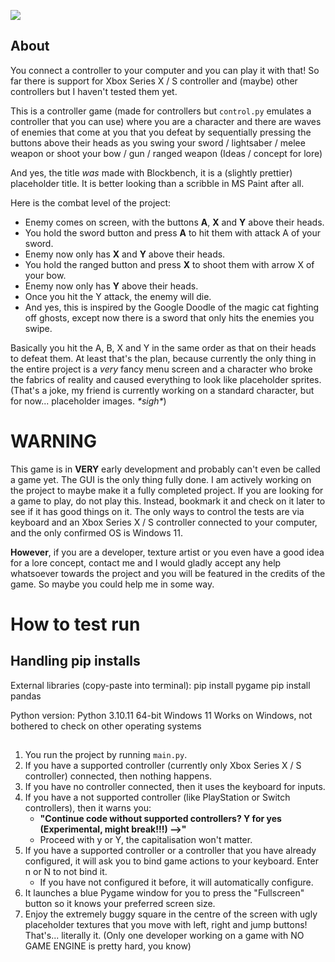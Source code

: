 ![](assets/gui/title.png)

## About

You connect a controller to your computer and you can play it with that! So far there is support for Xbox Series X / S controller and (maybe) other controllers but I haven't tested them yet.

This is a controller game (made for controllers but `control.py` emulates a controller that you can use) where you are a character and there are waves of enemies that come at you that you defeat by sequentially pressing the buttons above their heads as you swing your sword / lightsaber / melee weapon or shoot your bow / gun / ranged weapon (Ideas / concept for lore)

And yes, the title *was* made with Blockbench, it is a (slightly prettier) placeholder title. It is better looking than a scribble in MS Paint after all.

Here is the combat level of the project:

* Enemy comes on screen, with the buttons **A**, **X** and **Y** above their heads.
* You hold the sword button and press **A** to hit them with attack A of your sword.
* Enemy now only has **X** and **Y** above their heads.
* You hold the ranged button and press **X** to shoot them with arrow X of your bow.
* Enemy now only has **Y** above their heads.
* Once you hit the Y attack, the enemy will die.
* And yes, this is inspired by the Google Doodle of the magic cat fighting off ghosts, except now there is a sword that only hits the enemies you swipe.

Basically you hit the A, B, X and Y in the same order as that on their heads to defeat them.
At least that's the plan, because currently the only thing in the entire project is a *very* fancy menu screen and a character who broke the fabrics of reality and caused everything to look like placeholder sprites. (That's a joke, my friend is currently working on a standard character, but for now... placeholder images. *\*sigh\**)

# **WARNING**

This game is in **VERY** early development and probably can't even be called a game yet. The GUI is the only thing fully done. I am actively working on the project to maybe make it a fully completed project. If you are looking for a game to play, do not play this. Instead, bookmark it and check on it later to see if it has good things on it. The only ways to control the tests are via keyboard and an Xbox Series X / S controller connected to your computer, and the only confirmed OS is Windows 11.

**However**,  if you are a developer, texture artist or you even have a good idea for a lore concept, contact me and I would gladly accept any help whatsoever towards the project and you will be featured in the credits of the game. So maybe you could help me in some way.

# How to test run
## Handling pip installs
External libraries (copy-paste into terminal):
pip install pygame
pip install pandas

Python version: Python 3.10.11 64-bit Windows 11
Works on Windows, not bothered to check on other operating systems
##
1. You run the project by running `main.py`.
2. If you have a supported controller (currently only Xbox Series X / S controller) connected, then nothing happens.
3. If you have no controller connected, then it uses the keyboard for inputs.
4. If you have a not supported controller (like PlayStation or Switch controllers), then it warns you:
    * **"Continue code without supported controllers? Y for yes (Experimental, might break!!!) -->"**
    * Proceed with y or Y, the capitalisation won't matter.
5. If you have a supported controller or a controller that you have already configured, it will ask you to bind game actions to your keyboard. Enter n or N to not bind it.
    * If you have not configured it before, it will automatically configure.
6. It launches a blue Pygame window for you to press the "Fullscreen" button so it knows your preferred screen size.
7. Enjoy the extremely buggy square in the centre of the screen with ugly placeholder textures that you move with left, right and jump buttons! That's... literally it. (Only one developer working on a game with NO GAME ENGINE is pretty hard, you know)